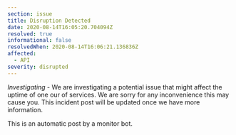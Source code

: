 ```yaml
---
section: issue
title: Disruption Detected
date: 2020-08-14T16:05:20.704094Z
resolved: true
informational: false
resolvedWhen: 2020-08-14T16:06:21.136836Z
affected:
  - API
severity: disrupted
---
```

*Investigating* - We are investigating a potential issue that might affect the uptime of one our of services. We are sorry for any inconvenience this may cause you. This incident post will be updated once we have more information.

This is an automatic post by a monitor bot.
        